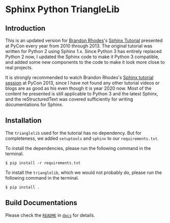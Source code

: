 # Sphinx Python TriangleLib

## Introduction

This is an updated version for [Brandon Rhodes](https://github.com/brandon-rhodes)'s [Sphinx Tutorial](https://github.com/brandon-rhodes/sphinx-tutorial) presented at PyCon every year from 2010 through 2013. The original tutorial was written for Python 2 using Sphinx 1.x. Since Python 3 has entirely replaced Python 2 now, I updated the Sphinx code to make it Python 3 compatible, and added some new components to the code to make it look more close to real projects.

It is strongly recommended to watch Brandon Rhodes's [Sphinx tutorial session](https://www.youtube.com/watch?v=QNHM7q2hLh8) at PyCon 2013, since I have not found any other tutorial videos or blogs are as good as his even though it is year 2020 now. Most of the content he presented is still applicable to Python 3 and the latest Sphinx, and the reStructuredText was covered sufficiently for writing documentations for Sphinx.


## Installation

The `trianglelib` used for the tutorial has no dependency. But for completeness, we added `setuptools` and `sphinx` to our `requirements.txt`. 

To install the dependencies, please run the following command in the terminal.

```
$ pip install -r requirements.txt
```

To install the `trianglelib`, which we would not probably do, please run the following command in the terminal.

```
$ pip install .
```

## Build Documentations

Please check the [`README`](docs/README.md) in [`docs`](docs/) for details.